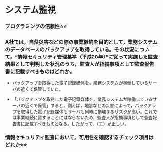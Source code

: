 # システム監視

### プログラミングの信頼性⭐️⭐️

### A社では，自然災害などの際の事業継続を目的として，業務システムのデータベースのバックアップを取得している。その状況について，“情報セキュリティ管理基準（平成28年）”に従って実施した監査結果として判明した状況のうち，監査人が指摘事項として監査報告書に記載すべきものはどれか。
- バックアップを取得した電子記録媒体を，業務システムが稼働しているサーバの近くで保管していた。

- 「バックアップを取得した電子記録媒体を，業務システムが稼働しているサーバの近くで保管」すると，例えば，地震などの災害によって，バックアップを取得した電子記録媒体もサーバも同時に損壊するリスクが高い。これでは事業継続に資することにはならないため，監査人が指摘事項として監査報告書に記載すべきものとなる。したがって，（エ）が正しい。

### 情報セキュリティ監査において，可用性を確認するチェック項目はどれか⭐️⭐️
